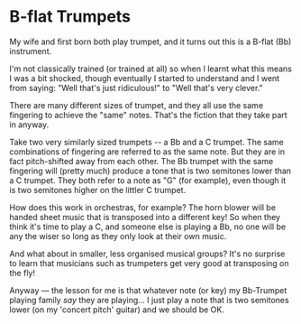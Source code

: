 # B-flat Trumpets

My wife and first born both play trumpet, and it turns out this is a B-flat (Bb) instrument.

I'm not classically trained (or trained at all) so when I learnt what this means I was a bit shocked, though eventually I started to understand and I went from saying: "Well that's just ridiculous!" to "Well that's very clever."

There are many different sizes of trumpet, and they all use the same fingering to achieve the "same" notes. That's the fiction that they take part in anyway.

Take two very similarly sized trumpets -- a Bb and a C trumpet. The same combinations of fingering are referred to as the same note. But they are in fact pitch-shifted away from each other. The Bb trumpet with the same fingering will (pretty much) produce a tone that is two semitones lower than a C trumpet. They both refer to a note as "G" (for example), even though it is two semitones higher on the littler C trumpet. 

How does this work in orchestras, for example? The horn blower will be handed sheet music that is transposed into a different key! So when they think it's time to play a C, and someone else is playing a Bb, no one will be any the wiser so long as they only look at their own music. 

And what about in smaller, less organised musical groups? It's no surprise to learn that musicians such as trumpeters get very good at transposing on the fly!

Anyway &mdash; the lesson for me is that whatever note (or key) my Bb-Trumpet playing family *say* they are playing... I just play a note that is two semitones lower (on my 'concert pitch' guitar) and we should be OK. 

